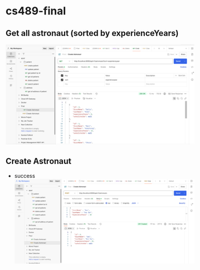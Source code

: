 # cs489-final


## Get all astronaut (sorted by experienceYears)

![get-all-astronauts](./screenshot/get-astronaut.png)

## Create Astronaut

- success
  ![create-astronaut](./screenshot/create-astronaut.png)
